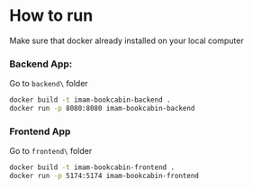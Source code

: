 # How to run
Make sure that docker already installed on your local computer

### Backend App:
Go to `backend\` folder
```sh
docker build -t imam-bookcabin-backend .
docker run -p 8080:8080 imam-bookcabin-backend
```

### Frontend App
Go to `frontend\` folder
```sh
docker build -t imam-bookcabin-frontend .
docker run -p 5174:5174 imam-bookcabin-frontend
```